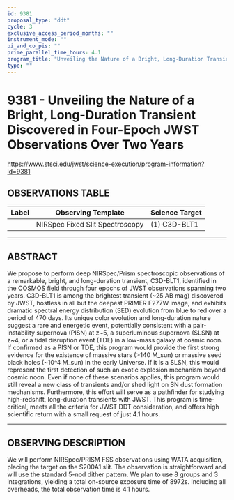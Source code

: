 ```yaml
---
id: 9381
proposal_type: "ddt"
cycle: 3
exclusive_access_period_months: ""
instrument_mode: ""
pi_and_co_pis: ""
prime_parallel_time_hours: 4.1
program_title: "Unveiling the Nature of a Bright, Long-Duration Transient Discovered in Four-Epoch JWST Observations Over Two Years"
type: ""
---
```

# 9381 - Unveiling the Nature of a Bright, Long-Duration Transient Discovered in Four-Epoch JWST Observations Over Two Years
https://www.stsci.edu/jwst/science-execution/program-information?id=9381
## OBSERVATIONS TABLE
| Label | Observing Template             | Science Target |
|-------|--------------------------------|----------------|
|       | NIRSpec Fixed Slit Spectroscopy | (1) C3D-BLT1   |

---

## ABSTRACT
We propose to perform deep NIRSpec/Prism spectroscopic observations of a remarkable, bright, and long-duration transient, C3D-BLT1, identified in the COSMOS field through four epochs of JWST observations spanning two years. C3D-BLT1 is among the brightest transient (~25 AB mag) discovered by JWST, hostless in all but the deepest PRIMER F277W image, and exhibits dramatic spectral energy distribution (SED) evolution from blue to red over a period of 470 days. Its unique color evolution and long-duration nature suggest a rare and energetic event, potentially consistent with a pair-instability supernova (PISN) at z~5, a superluminous supernova (SLSN) at z~4, or a tidal disruption event (TDE) in a low-mass galaxy at cosmic noon. If confirmed as a PISN or TDE, this program would provide the first strong evidence for the existence of massive stars (>140 M_sun) or massive seed black holes (~10^4 M_sun) in the early Universe. If it is a SLSN, this would represent the first detection of such an exotic explosion mechanism beyond cosmic noon. Even if none of these scenarios applies, this program would still reveal a new class of transients and/or shed light on SN dust formation mechanisms. Furthermore, this effort will serve as a pathfinder for studying high-redshift, long-duration transients with JWST. This program is time-critical, meets all the criteria for JWST DDT consideration, and offers high scientific return with a small request of just 4.1 hours.

---

## OBSERVING DESCRIPTION
We will perform NIRSpec/PRISM FSS observations using WATA acquisition, placing the target on the S200A1 slit. The observation is straightforward and will use the standard 5-nod dither pattern. We plan to use 8 groups and 3 integrations, yielding a total on-source exposure time of 8972s. Including all overheads, the total observation time is 4.1 hours.